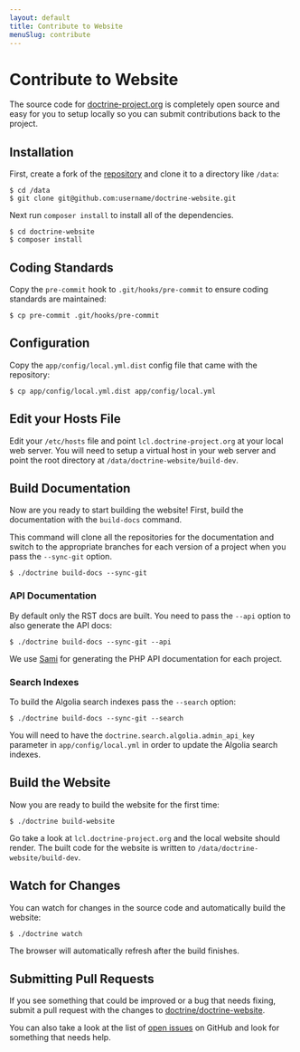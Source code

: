 ```yaml
---
layout: default
title: Contribute to Website
menuSlug: contribute
---
```


# Contribute to Website

The source code for [doctrine-project.org](https://www.doctrine-project.org)
is completely open source and easy for you to setup locally so you can submit
contributions back to the project.

## Installation

First, create a fork of the [repository](https://github.com/doctrine/doctrine-website)
and clone it to a directory like `/data`:

```console
$ cd /data
$ git clone git@github.com:username/doctrine-website.git
```

Next run `composer install` to install all of the dependencies.

```console
$ cd doctrine-website
$ composer install
```

## Coding Standards

Copy the `pre-commit` hook to `.git/hooks/pre-commit` to ensure
coding standards are maintained:

```console
$ cp pre-commit .git/hooks/pre-commit
```

## Configuration

Copy the `app/config/local.yml.dist` config file that came with the repository:

```console
$ cp app/config/local.yml.dist app/config/local.yml
```

## Edit your Hosts File

Edit your `/etc/hosts` file and point `lcl.doctrine-project.org` at your
local web server. You will need to setup a virtual host in your web server
and point the root directory at `/data/doctrine-website/build-dev`.

## Build Documentation

Now are you ready to start building the website! First, build the
documentation with the `build-docs` command.

This command will clone all the repositories for the documentation and
switch to the appropriate branches for each version of a project when
you pass the `--sync-git` option.

```console
$ ./doctrine build-docs --sync-git
```

### API Documentation

By default only the RST docs are built. You need to pass the `--api`
option to also generate the API docs:

```console
$ ./doctrine build-docs --sync-git --api
```

We use [Sami](https://github.com/FriendsOfPHP/Sami) for generating the PHP
API documentation for each project.

### Search Indexes

To build the Algolia search indexes pass the `--search` option:

```console
$ ./doctrine build-docs --sync-git --search
```

You will need to have the `doctrine.search.algolia.admin_api_key` parameter in
`app/config/local.yml` in order to update the Algolia search indexes.

## Build the Website

Now you are ready to build the website for the first time:

```console
$ ./doctrine build-website
```

Go take a look at `lcl.doctrine-project.org` and the local website should render.
The built code for the website is written to `/data/doctrine-website/build-dev`.

## Watch for Changes

You can watch for changes in the source code and automatically build the website:

```console
$ ./doctrine watch
```

The browser will automatically refresh after the build finishes.

## Submitting Pull Requests

If you see something that could be improved or a bug that needs fixing, submit a pull
request with the changes to [doctrine/doctrine-website](https://github.com/doctrine/doctrine-website/).

You can also take a look at the list of [open issues](https://github.com/doctrine/doctrine-website/issues)
on GitHub and look for something that needs help.
